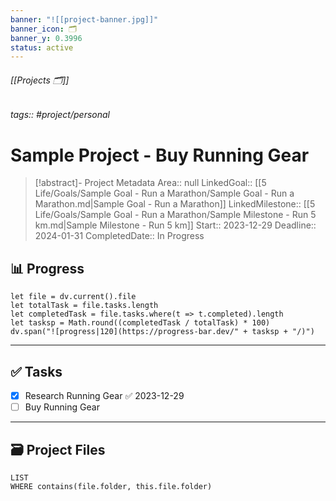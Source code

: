 ```yaml
---
banner: "![[project-banner.jpg]]"
banner_icon: 🗂️
banner_y: 0.3996
status: active
---
```


###### [[Projects 🗂️]]
###### tags:: #project/personal 
# Sample Project - Buy Running Gear

>[!abstract]- Project Metadata
>Area:: null
>LinkedGoal:: [[5 Life/Goals/Sample Goal - Run a Marathon/Sample Goal - Run a Marathon.md|Sample Goal - Run a Marathon]]
>LinkedMilestone:: [[5 Life/Goals/Sample Goal - Run a Marathon/Sample Milestone - Run 5 km.md|Sample Milestone - Run 5 km]]
>Start:: 2023-12-29
>Deadline:: 2024-01-31
>CompletedDate:: In Progress

## 📊 Progress

```dataviewjs  
let file = dv.current().file
let totalTask = file.tasks.length  
let completedTask = file.tasks.where(t => t.completed).length  
let tasksp = Math.round((completedTask / totalTask) * 100)  
dv.span("![progress|120](https://progress-bar.dev/" + tasksp + "/)")
```

---

## ✅ Tasks
- [x] Research Running Gear ✅ 2023-12-29
- [ ] Buy Running Gear

---

## 🗃️ Project Files
```dataview
LIST
WHERE contains(file.folder, this.file.folder)
```